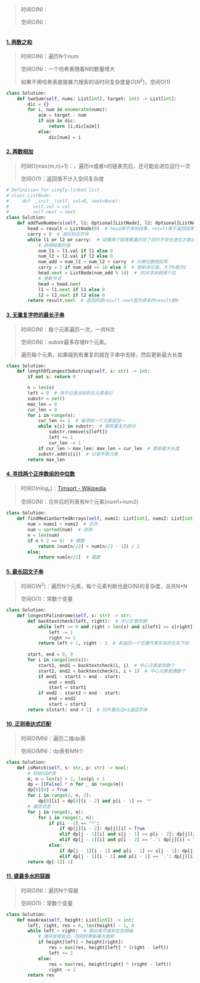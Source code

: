 > 时间O(N)：
>
> 空间O(N)：

```python

```



#### [1. 两数之和](https://leetcode.cn/problems/two-sum/)

> 时间O(N)：遍历N个num
>
> 空间O(N)：一个哈希表随着N的数量增大
>
> 如果不用哈希表直接暴力搜索的话时间复杂度是$O(N^2)$，空间O(1)

```python
class Solution:
    def twoSum(self, nums: List[int], target: int) -> List[int]:
        dic = {}
        for i, num in enumerate(nums):
            aim = target - num
            if aim in dic:
                return [i,dic[aim]]
            else:
                dic[num] = i
```

#### [2. 两数相加](https://leetcode.cn/problems/add-two-numbers/?favorite=2cktkvj)

> 时间O(max(m,n)+1)：，遍历m或者n的链表完后，还可能会进位运行一次
>
> 空间O(1)：返回值不计入空间复杂度

```python
# Definition for singly-linked list.
# class ListNode:
#     def __init__(self, val=0, next=None):
#         self.val = val
#         self.next = next
class Solution:
    def addTwoNumbers(self, l1: Optional[ListNode], l2: Optional[ListNode]) -> Optional[ListNode]:
        head = result = ListNode(0)  # head用于添加结果，result用于返回结果
        carry = 0  # 进位标志符号
        while l1 or l2 or carry:  # 如果两个链表都遍历完了同时不存在进位才跳出
            # 获得链表的值
            num_l1 = l1.val if l1 else 0  
            num_l2 = l2.val if l2 else 0
            num_add = num_l1 + num_l2 + carry  # 计算位数相加和
            carry = 1 if num_add >= 10 else 0  # 更新进位值，大于9就为1
            head.next = ListNode(num_add % 10)  # 对10求余获得个位
            # 更新节点
            head = head.next
            l1 = l1.next if l1 else 0
            l2 = l2.next if l2 else 0
        return result.next  # 返回的是result.next因为原本的result是0
```

#### [3. 无重复字符的最长子串](https://leetcode.cn/problems/longest-substring-without-repeating-characters/?favorite=2cktkvj)

> 时间O(N)：每个元素遍历一次，一共N次
>
> 空间O(N)：substr最多存储N个元素。
>
> 遍历每个元素，如果碰到有重复的就在子串中去除，然后更新最大长度

```python
class Solution:
    def lengthOfLongestSubstring(self, s: str) -> int:
        if not s: return 0

        n = len(s)
        left = 0  # 用于记录当前的左元素索引
        substr = set()
        max_len = 0
        cur_len = 0
        for i in range(n):
            cur_len += 1  # 每添加一个元素就加一
            while s[i] in substr:  # 剔除重复的部分
                substr.remove(s[left])
                left += 1
                cur_len -= 1
            if cur_len > max_len: max_len = cur_len  # 更新最大长度
            substr.add(s[i])  # 记录字串元素
        return max_len
```

#### [4. 寻找两个正序数组的中位数](https://leetcode.cn/problems/median-of-two-sorted-arrays/?favorite=2cktkvj)

> 时间O($nlog_n$)：[Timsort - Wikipedia](https://en.wikipedia.org/wiki/Timsort)
>
> 空间O(N)：合并后的列表有N个元素(num1+num2)

```python
class Solution:
    def findMedianSortedArrays(self, nums1: List[int], nums2: List[int]) -> float:
        num = nums1 + nums2  # 合并
        num = sorted(num)  # 排序
        n = len(num)
        if n % 2 == 0:  # 偶数 
            return (num[n//2] + num[n//2 - 1]) / 2
        else:
            return num[n//2]  # 基数
```



#### [5. 最长回文子串](https://leetcode.cn/problems/longest-palindromic-substring/?favorite=2cktkvj)

> 时间O($N^2$)：遍历N个元素，每个元素判断也是O(N)的复杂度，总共N*N
>
> 空间O(1)：常数个变量

```python
class Solution:
    def longestPalindrome(self, s: str) -> str:
        def backtextcheck(left, right):  # 中心扩散判断
            while left >= 0 and right < len(s) and s[left] == s[right]:
                left -= 1
                right += 1
            return left + 1, right - 1  # 各返回一个位置代表实际的左右下标
        
        start, end = 0, 0
        for i in range(len(s)):
            start1, end1 = backtextcheck(i, i)  # 中心元素是奇数个
            start2, end2 = backtextcheck(i, i + 1)  # 中心元素是偶数个
            if end1 - start1 > end - start:
                end = end1
                start = start1
            if end2 - start2 > end - start:
                end = end2
                start = start2
        return s[start: end + 1]  # 切片最右边+1返回字串
```

#### [10. 正则表达式匹配](https://leetcode.cn/problems/regular-expression-matching/?favorite=2cktkvj)

> 时间O(MN)：遍历二维dp表
>
> 空间O(MN)：dp表有MN个

```python
class Solution:
    def isMatch(self, s: str, p: str) -> bool:
        # 初始化DP表
        m, n = len(s) + 1, len(p) + 1
        dp = [[False] * n for _ in range(m)]
        dp[0][0] = True
        for i in range(2, n, 2):
            dp[0][i] = dp[0][i - 2] and p[i - 1] == '*'
        # 遍历状态
        for j in range(1, m):
            for i in range(1, n):
                if p[i - 1] == "*":
                    if dp[j][i - 2]: dp[j][i] = True
                    elif dp[j - 1][i] and s[j - 1] == p[i - 2]: dp[j][i] = True
                    elif dp[j - 1][i] and p[i - 2] == '.': dp[j][i] = True
                else:
                    if dp[j - 1][i - 1] and p[i - 1] == s[j - 1]: dp[j][i] = True
                    elif dp[j - 1][i - 1] and p[i - 1] == '.': dp[j][i] = True
        return dp[-1][-1]
```


#### [11. 盛最多水的容器](https://leetcode.cn/problems/container-with-most-water/?favorite=2cktkvj)

> 时间O(N)：遍历N个容器
>
> 空间O(1)：常数个变量

```python
class Solution:
    def maxArea(self, height: List[int]) -> int:
        left, right, res = 0, len(height) - 1, 0
        while left < right:  # 跳出条件直到左右相碰
            # 循环收窄短边，同同时更新最大面积
            if height[left] < height[right]:
                res = max(res, height[left] * (right - left))
                left += 1
            else:
                res = max(res, height[right] * (right - left))
                right -= 1
        return res
```